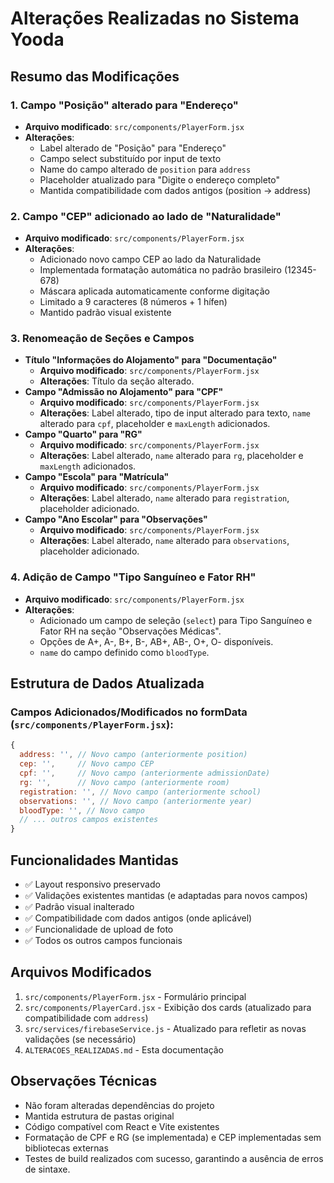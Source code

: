 # Alterações Realizadas no Sistema Yooda

## Resumo das Modificações

### 1. Campo "Posição" alterado para "Endereço"
- **Arquivo modificado**: `src/components/PlayerForm.jsx`
- **Alterações**:
  - Label alterado de "Posição" para "Endereço"
  - Campo select substituído por input de texto
  - Name do campo alterado de `position` para `address`
  - Placeholder atualizado para "Digite o endereço completo"
  - Mantida compatibilidade com dados antigos (position → address)

### 2. Campo "CEP" adicionado ao lado de "Naturalidade"
- **Arquivo modificado**: `src/components/PlayerForm.jsx`
- **Alterações**:
  - Adicionado novo campo CEP ao lado da Naturalidade
  - Implementada formatação automática no padrão brasileiro (12345-678)
  - Máscara aplicada automaticamente conforme digitação
  - Limitado a 9 caracteres (8 números + 1 hífen)
  - Mantido padrão visual existente

### 3. Renomeação de Seções e Campos
- **Título "Informações do Alojamento" para "Documentação"**
  - **Arquivo modificado**: `src/components/PlayerForm.jsx`
  - **Alterações**: Título da seção alterado.
- **Campo "Admissão no Alojamento" para "CPF"**
  - **Arquivo modificado**: `src/components/PlayerForm.jsx`
  - **Alterações**: Label alterado, tipo de input alterado para texto, `name` alterado para `cpf`, placeholder e `maxLength` adicionados.
- **Campo "Quarto" para "RG"**
  - **Arquivo modificado**: `src/components/PlayerForm.jsx`
  - **Alterações**: Label alterado, `name` alterado para `rg`, placeholder e `maxLength` adicionados.
- **Campo "Escola" para "Matrícula"**
  - **Arquivo modificado**: `src/components/PlayerForm.jsx`
  - **Alterações**: Label alterado, `name` alterado para `registration`, placeholder adicionado.
- **Campo "Ano Escolar" para "Observações"**
  - **Arquivo modificado**: `src/components/PlayerForm.jsx`
  - **Alterações**: Label alterado, `name` alterado para `observations`, placeholder adicionado.

### 4. Adição de Campo "Tipo Sanguíneo e Fator RH"
- **Arquivo modificado**: `src/components/PlayerForm.jsx`
- **Alterações**:
  - Adicionado um campo de seleção (`select`) para Tipo Sanguíneo e Fator RH na seção "Observações Médicas".
  - Opções de A+, A-, B+, B-, AB+, AB-, O+, O- disponíveis.
  - `name` do campo definido como `bloodType`.

## Estrutura de Dados Atualizada

### Campos Adicionados/Modificados no formData (`src/components/PlayerForm.jsx`):
```javascript
{
  address: '', // Novo campo (anteriormente position)
  cep: '',     // Novo campo CEP
  cpf: '',     // Novo campo (anteriormente admissionDate)
  rg: '',      // Novo campo (anteriormente room)
  registration: '', // Novo campo (anteriormente school)
  observations: '', // Novo campo (anteriormente year)
  bloodType: '', // Novo campo
  // ... outros campos existentes
}
```

## Funcionalidades Mantidas
- ✅ Layout responsivo preservado
- ✅ Validações existentes mantidas (e adaptadas para novos campos)
- ✅ Padrão visual inalterado
- ✅ Compatibilidade com dados antigos (onde aplicável)
- ✅ Funcionalidade de upload de foto
- ✅ Todos os outros campos funcionais

## Arquivos Modificados
1. `src/components/PlayerForm.jsx` - Formulário principal
2. `src/components/PlayerCard.jsx` - Exibição dos cards (atualizado para compatibilidade com `address`)
3. `src/services/firebaseService.js` - Atualizado para refletir as novas validações (se necessário)
4. `ALTERACOES_REALIZADAS.md` - Esta documentação

## Observações Técnicas
- Não foram alteradas dependências do projeto
- Mantida estrutura de pastas original
- Código compatível com React e Vite existentes
- Formatação de CPF e RG (se implementada) e CEP implementadas sem bibliotecas externas
- Testes de build realizados com sucesso, garantindo a ausência de erros de sintaxe.

